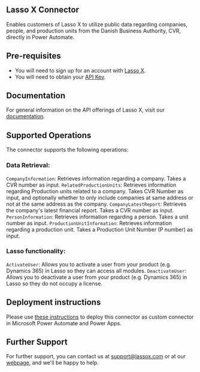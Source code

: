 ## Lasso X Connector

Enables customers of Lasso X to utilize public data regarding companies, people, and production units from the Danish Business Authority, CVR, directly in Power Automate.

## Pre-requisites

- You will need to sign up for an account with [Lasso X](https://www.lassox.com).
- You will need to obtain your [API Key](https://docs.lassox.com/gettingstarted/#authentication).

## Documentation

For general information on the API offerings of Lasso X, visit our [documentation](https://docs.lassox.com).

## Supported Operations

The connector supports the following operations:

### Data Retrieval:
`CompanyInformation`: Retrieves information regarding a company. Takes a CVR number as input.
`RelatedProductionUnits`: Retrieves information regarding Production units related to a company. Takes CVR Number as input, and optionally whether to only include companies at same address or not at the same address as the company.
`CompanyLatestReport`: Retrieves the company's latest financial report. Takes a CVR number as input.
`PersonInformation`: Retrieves information regarding a person. Takes a unit number as input.
`ProductionUnitInformation`: Retrieves information regarding a production unit. Takes a Production Unit Number (P number) as input.

### Lasso functionality:
`ActivateUser`: Allows you to activate a user from your product (e.g. Dynamics 365) in Lasso so they can access all modules.
`DeactivateUser`: Allows you to deactivate a user from your product (e.g. Dynamics 365) in Lasso so they do not occupy a license.

## Deployment instructions

Please use [these instructions](https://docs.microsoft.com/en-us/connectors/custom-connectors/paconn-cli) to deploy this connector as custom connector in Microsoft Power Automate and Power Apps.

## Further Support

For further support, you can contact us at support@lassox.com or at our [webpage](https://lassox.com/support/tech-support), and we'll be happy to help.
